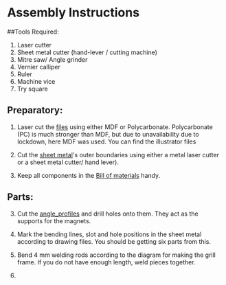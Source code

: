 # Assembly Instructions

##Tools Required:
1. Laser cutter
2. Sheet metal cutter (hand-lever / cutting machine)
3. Mitre saw/ Angle grinder
4. Vernier calliper
5. Ruler
6. Machine vice
7. Try square

## Preparatory:
1. Laser cut the [files](src/lasercut_files) using either MDF or Polycarbonate. Polycarbonate (PC) is much stronger than MDF, but due to unavailability due to lockdown, here MDF was used. You can find the illustrator files 

2. Cut the [sheet metal](master/src/drawing)'s outer boundaries using either a metal laser cutter or a sheet metal cutter/ hand lever).

3. Keep all components in the [Bill of materials](src/BOM/Sterilo_%20BOM.xlsx) handy. 

## Parts:

3. Cut the [angle_profiles](https://github.com/openCOVIDIndia/Sterilo_portable_sterilizer/blob/master/src/drawing/Aluminium_Magnet%20holder.PDF) and drill holes onto them. They act as the supports for the magnets. 

4. Mark the bending lines, slot and hole positions in the sheet metal according to drawing files. You should be getting six parts from this. 

5. Bend 4 mm welding rods according to the diagram for making the grill frame. If you do not have enough length, weld pieces together.

6. 
